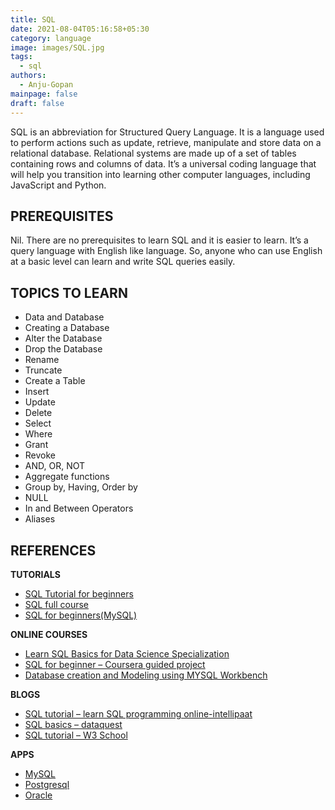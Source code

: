 ```yaml
---
title: SQL
date: 2021-08-04T05:16:58+05:30
category: language
image: images/SQL.jpg
tags:
  - sql
authors:
  - Anju-Gopan
mainpage: false
draft: false
---
```

SQL is an abbreviation for Structured Query Language. It is a language used to perform actions such as update, retrieve, manipulate and store data on a relational database. Relational systems are made up of a set of tables containing rows and columns of data. It’s a universal coding language that will help you transition into learning other computer languages, including JavaScript and Python.

## PREREQUISITES

Nil. There are no prerequisites to learn SQL and it is easier to learn. It’s a query language with English like language. So, anyone who can use English at a basic level can learn and write SQL queries easily.

## TOPICS TO LEARN

* Data and Database
* Creating a Database
* Alter the Database
* Drop the Database
* Rename
* Truncate
* Create a Table
* Insert
* Update
* Delete
* Select
* Where
* Grant
* Revoke
* AND, OR, NOT
* Aggregate functions
* Group by, Having, Order by
* NULL
* In and Between Operators
* Aliases

## REFERENCES

**TUTORIALS**

* [SQL Tutorial for beginners](https://youtu.be/zbMHLJ0dY4w)
* [SQL full course](https://youtu.be/BPHAr4QGGVE)
* [SQL for beginners(MySQL)](https://youtube.com/playlist?list=PLUDwpEzHYYLvWEwDxZViN1shP-pGyZdtT)

**ONLINE COURSES**

* [Learn SQL Basics for Data Science Specialization](https://www.coursera.org/specializations/learn-sql-basics-data-science?)
* [SQL for beginner – Coursera guided project](https://www.coursera.org/projects/sql-basics-beginners)
* [Database creation and Modeling using MYSQL Workbench](https://www.coursera.org/projects/database-creation-and-modeling-using-mysql-workbench)

**BLOGS**

* [SQL tutorial – learn SQL programming online-intellipaat](https://intellipaat.com/blog/tutorial/sql-tutorial/)
* [SQL basics – dataquest](https://www.dataquest.io/blog/sql-basics/)
* [SQL tutorial – W3 School](https://www.w3schools.com/sql/)

**APPS**

* [MySQL](https://www.mysql.com/)
* [Postgresql](https://www.postgresql.org/)
* [Oracle](https://www.oracle.com/tools/downloads/sqldev-downloads.html)